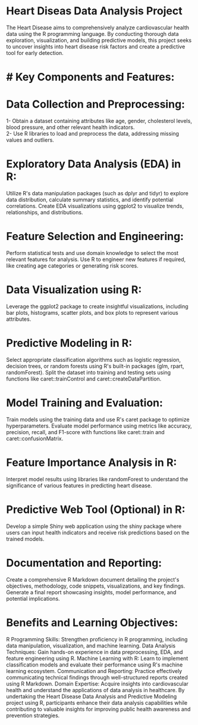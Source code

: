 # Heart Diseas Data Analysis Project
 The Heart Disease aims to comprehensively analyze cardiovascular health data using the R programming language. By conducting thorough data exploration, visualization, and building predictive models, this project seeks to uncover insights into heart disease risk factors and create a predictive tool for early detection.

 # # Key Components and Features:

# Data Collection and Preprocessing:

   1- Obtain a dataset containing attributes like age, gender, cholesterol levels, blood pressure, and other relevant health indicators.                             
   2- Use R libraries to load and preprocess the data, addressing missing values and outliers.
# Exploratory Data Analysis (EDA) in R:

   Utilize R's data manipulation packages (such as dplyr and tidyr) to explore data distribution, calculate summary statistics, and identify potential correlations.
   Create EDA visualizations using ggplot2 to visualize trends, relationships, and distributions.
# Feature Selection and Engineering:

   Perform statistical tests and use domain knowledge to select the most relevant features for analysis.
   Use R to engineer new features if required, like creating age categories or generating risk scores.
# Data Visualization using R:

   Leverage the ggplot2 package to create insightful visualizations, including bar plots, histograms, scatter plots, and box plots to represent various attributes.
# Predictive Modeling in R:

   Select appropriate classification algorithms such as logistic regression, decision trees, or random forests using R's built-in packages (glm, rpart, randomForest).
   Split the dataset into training and testing sets using functions like caret::trainControl and caret::createDataPartition.
# Model Training and Evaluation:

   Train models using the training data and use R's caret package to optimize hyperparameters.
   Evaluate model performance using metrics like accuracy, precision, recall, and F1-score with functions like caret::train and caret::confusionMatrix.
# Feature Importance Analysis in R:
   
   Interpret model results using libraries like randomForest to understand the significance of various features in predicting heart disease.
# Predictive Web Tool (Optional) in R:

   Develop a simple Shiny web application using the shiny package where users can input health indicators and receive risk predictions based on the trained models.
# Documentation and Reporting:

   Create a comprehensive R Markdown document detailing the project's objectives, methodology, code snippets, visualizations, and key findings.
   Generate a final report showcasing insights, model performance, and potential implications.

   
# Benefits and Learning Objectives:

R Programming Skills: Strengthen proficiency in R programming, including data manipulation, visualization, and machine learning.
Data Analysis Techniques: Gain hands-on experience in data preprocessing, EDA, and feature engineering using R.
Machine Learning with R: Learn to implement classification models and evaluate their performance using R's machine learning ecosystem.
Communication and Reporting: Practice effectively communicating technical findings through well-structured reports created using R Markdown.
Domain Expertise: Acquire insights into cardiovascular health and understand the applications of data analysis in healthcare.
By undertaking the Heart Disease Data Analysis and Predictive Modeling project using R, participants enhance their data analysis capabilities while contributing to valuable insights for improving public health awareness and prevention strategies.
